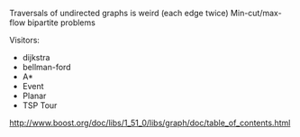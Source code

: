 Traversals of undirected graphs is weird (each edge twice)
Min-cut/max-flow
bipartite problems

Visitors:
- dijkstra
- bellman-ford
- A*
- Event
- Planar
- TSP Tour



http://www.boost.org/doc/libs/1_51_0/libs/graph/doc/table_of_contents.html